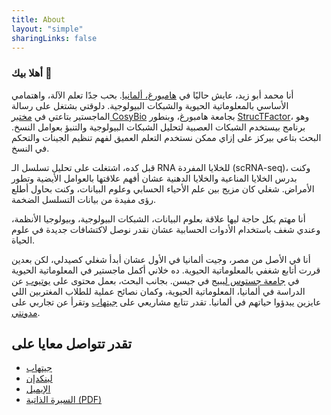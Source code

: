 ```yaml
---
title: About
layout: "simple"
sharingLinks: false
---
```


### أهلا بيك 👋  

أنا محمد أبو زيد، عايش حاليًا في [هامبورغ، ألمانيا](https://maps.app.goo.gl/PKU9iqXVBTLBE3Yd9). بحب جدًا تعلم الآلة، واهتمامي الأساسي بالمعلوماتية الحيوية والشبكات البيولوجية. دلوقتي بشتغل على رسالة الماجستير بتاعتي في [مختبر CosyBio](https://www.cosy.bio/) بجامعة هامبورغ، وبنطور [StrucTFactor](https://apps.cosy.bio/StrucTFactor/)، وهو برنامج بيستخدم الشبكات العصبية لتحليل الشبكات البيولوجية والتنبؤ بعوامل النسخ. البحث بتاعي بيركز على إزاي ممكن نستخدم التعلم العميق لفهم تنظيم الجينات والتحكم في النسخ.  

قبل كده، اشتغلت على تحليل تسلسل الـ RNA للخلايا المفردة (scRNA-seq)، وكنت بدرس الخلايا المناعية والخلايا الدهنية عشان أفهم علاقتها بالعوامل الأيضية وتطور الأمراض. شغلي كان مزيج بين علم الأحياء الحسابي وعلوم البيانات، وكنت بحاول أطلع رؤى مفيدة من بيانات التسلسل الضخمة.  

أنا مهتم بكل حاجة ليها علاقة بعلوم البيانات، الشبكات البيولوجية، وبيولوجيا الأنظمة، وعندي شغف باستخدام الأدوات الحسابية عشان نقدر نوصل لاكتشافات جديدة في علوم الحياة.  

أنا في الأصل من مصر، وجيت ألمانيا في الأول عشان أبدأ شغلي كصيدلي، لكن بعدين قررت أتابع شغفي بالمعلوماتية الحيوية. ده خلاني أكمل ماجستير في المعلوماتية الحيوية في [جامعة جستوس ليبيج](https://www.uni-giessen.de/en/index) في جيسن. بجانب البحث، بعمل محتوى على [يوتيوب](https://www.youtube.com/@MohamedAbouzidBio) عن الدراسة في ألمانيا، المعلوماتية الحيوية، وكمان نصائح عملية للطلاب المغتربين اللي عايزين يبدؤوا حياتهم في ألمانيا. تقدر تتابع مشاريعي على [جيتهاب](https://github.com/MohamedAbouzid1) وتقرأ عن تجاربي على [مدونتي]().

## تقدر تتواصل معايا على  

- [جيتهاب](https://github.com/MohamedAbouzid1)  
- [لينكدإن](https://www.linkedin.com/in/mohamed-abouzid/)  
- [الإيميل](mailto:m.atef.abouzid@gmail.com)  
- [السيرة الذاتية (PDF)](/Your-Resume.pdf)  
